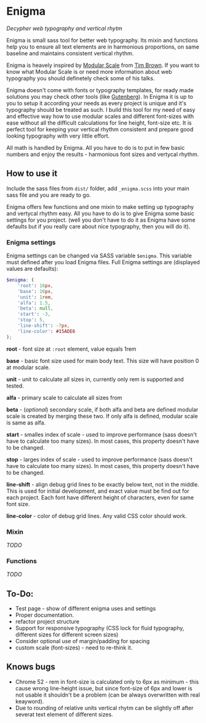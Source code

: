 # Enigma

_Decypher web typography and vertical rhytm_

Enigma is small sass tool for better web typography. Its mixin and functions help you to ensure all text elements are in harmonious proportions, on same baseline and maintains consistent vertical rhythm.

Enigma is heavely inspired by [Modular Scale](http://www.modularscale.com/) from [Tim Brown](https://twitter.com/nicewebtype). If you want to know what Modular Scale is or need more information about web typography you should definetely check some of his talks.

Enigma doesn't come with fonts or typography templates, for ready made solutions you may check other tools (like [Gutenberg](https://matejlatin.github.io/Gutenberg/)). In Enigma it is up to you to setup it according your needs as every project is unique and it's typography should be treated as such. I build this tool for my need of easy and effective way how to use modular scales and different font-sizes with ease without all the difficult calculations for line height, font-size etc. It is perfect tool for keeping your vertical rhythm consistent and prepare good looking typography with very little effort.

All math is handled by Enigma. All you have to do is to put in few basic numbers and enjoy the results - harmonious font sizes and vertycal rhythm.

## How to use it

Include the sass files from `dist/` folder, add `_enigma.scss` into your main sass file and you are ready to go.

Enigma offers few functions and one mixin to make setting up typography and vertycal rhythm easy. All you have to do is to give Enigma some basic settings for you project. (well you don't have to do it as Enigma have some defaults but if you really care about nice typography, then you will do it).

### Enigma settings

Enigma settings can be changed via SASS variable `$enigma`. This variable must defined after you load Enigma files. Full Enigma settings are (displayed values are defaults):

```SCSS
$enigma: (
    'root': 16px,
    'base': 16px,
    'unit': 1rem,
    'alfa': 1.5,
    'beta': null,
    'start': -3,
    'stop': 5,
    'line-shift': -7px,
    'line-color': #15ADE6
);
```

__root__ - font size at `:root` element, value equals 1rem

__base__ - basic font size used for main body text. This size will have position 0 at modular scale.

__unit__ - unit to calculate all sizes in, currently only rem is supported and tested.

__alfa__ - primary scale to calculate all sizes from

__beta__ - (_optional_) secondary scale, if both alfa and beta are defined modular scale is created by merging these two. If only alfa is defined, modular scale is same as alfa.

__start__ - smalles index of scale - used to improve performance (sass doesn't have to calculate too many sizes). In most cases, this property doesn't have to be changed.

__stop__ - larges index of scale - used to improve performance (sass doesn't have to calculate too many sizes). In most cases, this property doesn't have to be changed.

__line-shift__ - align debug grid lines to be exactly below text, not in the middle. This is used for initial development, and exact value must be find out for each project. Each font have different height of characters, even for same font size.

__line-color__ - color of debug grid lines. Any valid CSS color should work.

### Mixin
_TODO_

### Functions
_TODO_

## To-Do:

- Test page - show of different enigma uses and settings
- Proper documentation.
- refactor project structure
- Support for responsive typography (CSS lock for fluid typography, different sizes for different screen sizes)
- Consider optional use of margin/padding for spacing
- custom scale (font-sizes) - need to re-think it.

## Knows bugs

- Chrome 52 - rem in font-size is calculated only to 6px as minimum - this cause wrong line-height issue, but since font-size of 6px and lower is not usable it shouldn't be a problem (can be always overwritten with real keayword).
- Due to rounding of relative units vertical rhytm can be slightly off after severat text element of different sizes.


